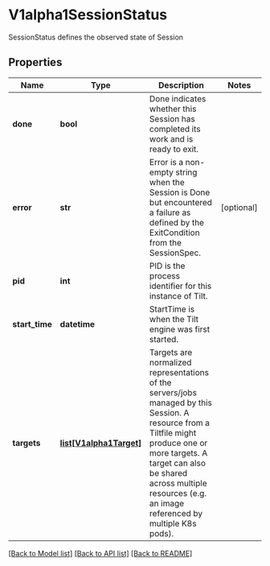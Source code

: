 # V1alpha1SessionStatus

SessionStatus defines the observed state of Session
## Properties
Name | Type | Description | Notes
------------ | ------------- | ------------- | -------------
**done** | **bool** | Done indicates whether this Session has completed its work and is ready to exit. | 
**error** | **str** | Error is a non-empty string when the Session is Done but encountered a failure as defined by the ExitCondition from the SessionSpec. | [optional] 
**pid** | **int** | PID is the process identifier for this instance of Tilt. | 
**start_time** | **datetime** | StartTime is when the Tilt engine was first started. | 
**targets** | [**list[V1alpha1Target]**](V1alpha1Target.md) | Targets are normalized representations of the servers/jobs managed by this Session.  A resource from a Tiltfile might produce one or more targets. A target can also be shared across multiple resources (e.g. an image referenced by multiple K8s pods). | 

[[Back to Model list]](../README.md#documentation-for-models) [[Back to API list]](../README.md#documentation-for-api-endpoints) [[Back to README]](../README.md)


